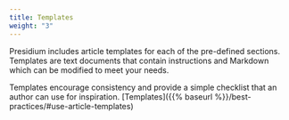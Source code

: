 ```yaml
---
title: Templates
weight: "3"
---
```


Presidium includes article templates for each of the pre-defined sections. Templates are text documents that contain instructions and Markdown which can be modified to meet your needs.

Templates encourage consistency and provide a simple checklist that an author can use for inspiration. [Templates]({{% baseurl %}}/best-practices/#use-article-templates)
